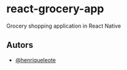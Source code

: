 # react-grocery-app
Grocery shopping application in React Native


## Autors

- [@henriqueleote](https://www.github.com/henriqueleote)
